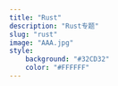 ```yaml
---
title: "Rust"
description: "Rust专题"
slug: "rust"
image: "AAA.jpg"
style:
    background: "#32CD32"
    color: "#FFFFFF"
---
```

